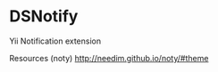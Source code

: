 DSNotify
========

Yii Notification extension

Resources 
(noty) http://needim.github.io/noty/#theme
